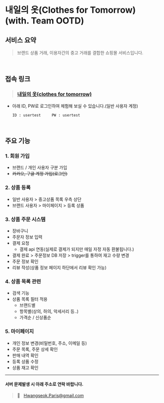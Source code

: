 # 내일의 옷(Clothes for Tomorrow) (with. Team OOTD)
## 서비스 요약</br>
> 브랜드 상품 거래, 이용자간의 중고 거래를 결합한 쇼핑몰 서비스입니다. 
 
<br>



## 접속 링크
> ### **[내일의 옷(clothes for tomorrow)](http://3.34.141.243:8080/ootd/)**  
   * 아래 ID, PW로 로그인하여 체험해 보실 수 있습니다.(일반 사용자 계정)  
    
      ```
      ID : usertest     PW : usertest
      ```
<br>

## 주요 기능
### 1. 회원 가입
   - 브랜드 / 개인 사용자 구분 가입
   - ~~카카오, 구글 계정 가입(로그인)~~


### 2. 상품 등록
   - 일반 사용자 > 중고상품 목록 우측 상단
   - 브랜드 사용자 > 마이페이지 > 등록 상품


### 3. 상품 주문 시스템
   - 장바구니
   - 주문자 정보 입력
   - 결제 요청
      - 결제 api 연동(실제로 결제가 되지만 매일 자정 자동 환불됩니다.)
   - 결제 완료 > 주문정보 DB 저장 > trigger를 통하여 재고 수량 변경
   - 주문 정보 확인
   - 리뷰 작성(상품 정보 페이지 하단에서 리뷰 확인 가능)


### 4. 상품 목록 관련
   - 검색 기능 
   - 상품 목록 필터 적용
     - 브랜드별
     - 항목별(상의, 하의, 악세서리 등..)
     - 가격순 / 신상품순


### 5. 마이페이지
   - 개인 정보 변경(비밀번호, 주소, 이메일 등)
   - 주문 목록, 주문 상세 확인
   - 판매 내역 확인
   - 등록 상품 수정
   - 상품 재고 확인




----
#### 서버 문제발생 시 아래 주소로 연락 바랍니다.
> 📧 &nbsp; Hwangseok.Paris@gmail.com
